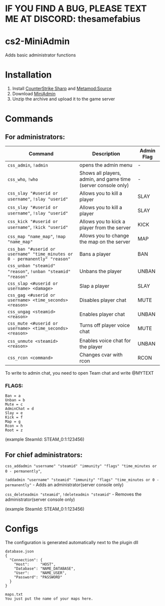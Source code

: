 # IF YOU FIND A BUG, PLEASE TEXT ME AT DISCORD: thesamefabius

# cs2-MiniAdmin
Adds basic administrator functions

# Installation
1. Install [CounterStrike Sharp](https://github.com/roflmuffin/CounterStrikeSharp) and [Metamod:Source](https://www.sourcemm.net/downloads.php/?branch=master)
3. Download [MiniAdmin](https://github.com/partiusfabaa/cs2-MiniAdmin/releases/tag/v1.0.0)
4. Unzip the archive and upload it to the game server

# Commands
## For administrators:
| Command | Description | Admin Flag |
|---------|-------------|------------|
| `css_admin`, `!admin` | opens the admin menu | - |
| `css_who`, `!who` | Shows all players, admin, and game time (server console only) | - |
| `css_slay "#userid or username"`, `!slay "userid"` | Allows you to kill a player | SLAY |
| `css_slay "#userid or username"`, `!slay "userid"` | Allows you to kill a player | SLAY |
| `css_kick "#userid or username"`, `!kick "userid"` | Allows you to kick a player from the server | KICK |
| `css_map "name_map"`, `!map "name_map"` | Allows you to change the map on the server | MAP  |
| `css_ban "#userid or username" "time_minutes or 0 - permanently" "reason"` | Bans a player | BAN |
| `css_unban "steamid" "reason"`, `!unban "steamid" "reason"` | Unbans the player | UNBAN |
| `css_slap <#userid or username> <damage>` | Slap a player | SLAY |
| `css_gag <#userid or username> <time_seconds> <reason>` | Disables player chat | MUTE |
| `css_ungag <steamid> <reason>` | Enables player chat | UNBAN |
| `css_mute <#userid or username> <time_seconds> <reason>` | Turns off player voice chat | MUTE |
| `css_unmute <steamid> <reason>` | Enables voice chat for the player | UNBAN |
| `css_rcon <command>` | Changes cvar with rcon | RCON |

To write to admin chat, you need to open Team chat and write @MYTEXT

### FLAGS:
    Ban = a
    Unban = b
    Mute = c
    AdminChat = d
    Slay = e
    Kick = f
    Map = g
    Rcon = h
    Root = z

(example SteamId: STEAM_0:1:123456)

## For chief administrators:
`css_addadmin "username" "steamid" "immunity" "flags" "time_minutes or 0 - permanently"`, 

`!addadmin "username" "steamid" "immunity" "flags" "time_minutes or 0 - permanently"` - Adds an administrator(server console only)

`css_deleteadmin "steamid"`, `!deleteadmin "steamid"` - Removes the administrator(server console only) 

(example SteamId: STEAM_0:1:123456)

# Configs
The configuration is generated automatically next to the plugin dll
```
database.json
{
  "Connection": {
    "Host": 	"HOST",
    "Database": "NAME_DATABASE",
    "User": 	"NAME_USER",
    "Password": "PASSWORD"
  }
}

maps.txt
You just put the name of your maps here.
```
